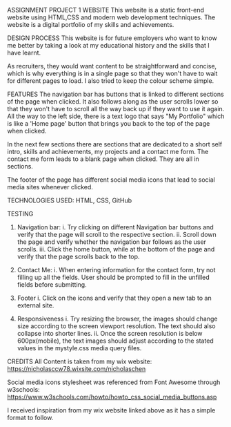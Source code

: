 ASSIGNMENT PROJECT 1 WEBSITE
This website is a static front-end website using HTML,CSS and modern web development techniques. The website is a digital portfolio of my skills and achievements. 


DESIGN PROCESS
This website is for future employers who want to know me better by taking a look at my educational history and the skills that I have learnt. 

As recruiters, they would want content to be straightforward and concise, which is why everything is in a single page so that they won't have to wait for different pages to load. I also tried to keep the colour scheme simple.


FEATURES
The navigation bar has buttons that is linked to different sections of the page when clicked. It also follows along as the user scrolls lower so that they won't have to scroll all the way back up if they want to use it again.
All the way to the left side, there is a text logo that says "My Portfolio" which is like a 'Home page' button that brings you back to the top of the page when clicked.

In the next few sections there are sections that are dedicated to a short self intro, skills and achievements, my projects and a contact me form. The contact me form leads to a blank page when clicked. They are all in sections.

The footer of the page has different social media icons that lead to social media sites whenever clicked.




TECHNOLOGIES USED:
HTML, CSS, GitHub


TESTING
1) Navigation bar:
i. Try clicking on different Navigation bar buttons and verify that the page will scroll to the respective section.
ii. Scroll down the page and verify whether the navigation bar follows as the user scrolls.
iii. Click the home button, while at the bottom of the page and verify that the page scrolls back to the top.

2) Contact Me:
i. When entering information for the contact form, try not filling up all the fields. User should be prompted to fill in the unfilled fields before submitting.

3) Footer
i. Click on the icons and verify that they open a new tab to an external site.

4) Responsiveness
i. Try resizing the browser, the images should change size according to the screen viewport resolution. The text should also collapse into shorter lines.
ii. Once the screen resolution is below 600px(mobile), the text images should adjust according to the stated values in the mystyle.css media query files.




CREDITS
All Content is taken from my wix website: https://nicholasccw78.wixsite.com/nicholaschen

Social media icons stylesheet was referenced from Font Awesome through w3schools: https://www.w3schools.com/howto/howto_css_social_media_buttons.asp

I received inspiration from my wix website linked above as it has a simple format to follow.





